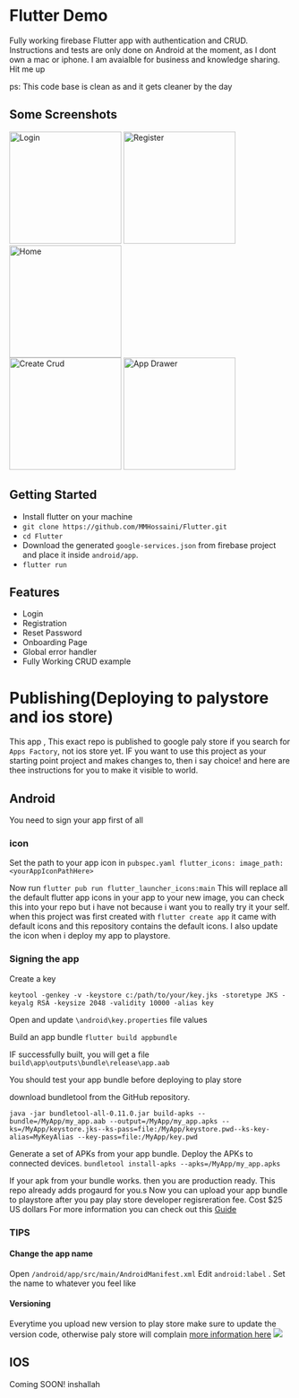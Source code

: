 # Flutter Demo

Fully working firebase Flutter app with authentication and CRUD.
Instructions and tests are only done on Android at the moment,
as I dont own a mac or iphone.
I am avaialble for business and knowledge sharing. Hit me up

ps: This code base is clean as and it gets cleaner by the day
## Some Screenshots
<div>
<img src="https://imgur.com/ZASwk0x.jpg" alt="Login" width="200"/>
<img src="https://imgur.com/4TJK8LH.jpg" alt="Register" width="200"/>
<img src="https://imgur.com/ApX2iB9.jpg" alt="Home" width="200"/>
</div>
<div>
<img src="https://imgur.com/s41c9qU.jpg" alt="Create Crud" width="200"/>
<img src="https://imgur.com/Vre3Mxb.jpg" alt="App Drawer" width="200"/>
</div> 


## Getting Started

* Install flutter on your machine
* `git clone https://github.com/MMHossaini/Flutter.git`
* `cd Flutter`
* Download the generated `google-services.json` from firebase project and place it inside `android/app`. 
* `flutter run`


## Features

* Login
* Registration
* Reset Password
* Onboarding Page
* Global error handler
* Fully Working CRUD example


# Publishing(Deploying to palystore and ios store)

This app , This exact repo is published to google paly store if you search for `Apps Factory`, not ios store yet. 
IF you want to use this project as your starting point project and makes changes to, then i say choice! and here are thee instructions for you to make it visible to world.

## Android 
You need to sign your app first of all

### icon
Set the path to your app icon in `pubspec.yaml flutter_icons: image_path: <yourAppIconPathHere>`

Now run `flutter pub run flutter_launcher_icons:main`
This will replace all the default flutter app icons in your app to your new image, you can check this into your repo but i have not because i want you to really try it your self. when this project was first created with `flutter create app` it came with default icons and this repository contains the default icons. I also update the icon when i deploy my app to playstore. 

### Signing the app
Create a key 

`keytool -genkey -v -keystore c:/path/to/your/key.jks -storetype JKS -keyalg RSA -keysize 2048 -validity 10000 -alias key
`

Open and update `\android\key.properties` file values

Build an app bundle
`flutter build appbundle`

IF successfully built, you will get a file `build\app\outputs\bundle\release\app.aab`

You should test your app bundle before deploying to play store

download bundletool from the GitHub repository.

`java -jar bundletool-all-0.11.0.jar build-apks --bundle=/MyApp/my_app.aab --output=/MyApp/my_app.apks --ks=/MyApp/keystore.jks--ks-pass=file:/MyApp/keystore.pwd--ks-key-alias=MyKeyAlias --key-pass=file:/MyApp/key.pwd`

Generate a set of APKs from your app bundle.
Deploy the APKs to connected devices.
`bundletool install-apks --apks=/MyApp/my_app.apks`

If your apk from your bundle works. then you are production ready.
This repo already adds progaurd for you.s
Now you can upload your app bundle to playstore after you pay play store developer regisreration fee. Cost $25 US dollars
For more information you can check out this [Guide](https://flutter.dev/docs/deployment/android)

### TIPS 
#### Change the app name 
Open `/android/app/src/main/AndroidManifest.xml`
Edit `android:label` . Set the name to whatever you feel like

#### Versioning
Everytime you upload new version to play store make sure to update the version code, otherwise paly store will complain
[more information here](https://stackoverflow.com/a/56970752/889376)
<img src="https://imgur.com/KbSIa13.jpg"/>

## IOS 
Coming SOON! inshallah 
